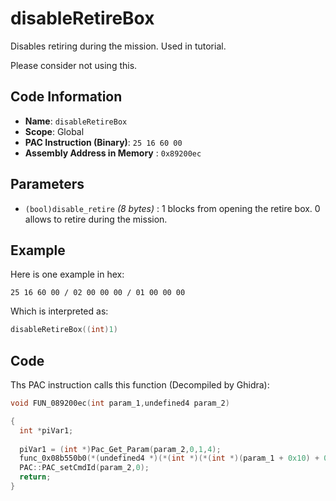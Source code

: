 # disableRetireBox

Disables retiring during the mission. Used in tutorial.

Please consider not using this.

## Code Information

- **Name**: `disableRetireBox`
- **Scope**: Global
- **PAC Instruction (Binary)**: `25 16 60 00`
- **Assembly Address in Memory** : `0x89200ec`

## Parameters

- `(bool)disable_retire` *(8 bytes)* : 1 blocks from opening the retire box. 0 allows to retire during the mission.

## Example

Here is one example in hex:

```25 16 60 00 / 02 00 00 00 / 01 00 00 00```

Which is interpreted as:

```c
disableRetireBox((int)1)
```

## Code

Ths PAC instruction calls this function (Decompiled by Ghidra):

```c
void FUN_089200ec(int param_1,undefined4 param_2)

{
  int *piVar1;
  
  piVar1 = (int *)Pac_Get_Param(param_2,0,1,4);
  func_0x08b550b0(*(undefined4 *)(*(int *)(*(int *)(param_1 + 0x10) + 0x2b8) + 0x4c),*piVar1 == 0);
  PAC::PAC_setCmdId(param_2,0);
  return;
}
```

